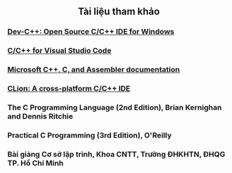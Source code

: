 <h2 align="center"> 
Tài liệu tham khảo
</h2>


### [Dev-C++: Open Source C/C++ IDE for Windows](https://www.bloodshed.net/) 
### [C/C++ for Visual Studio Code](https://code.visualstudio.com/docs/languages/cpp) 
### [Microsoft C++, C, and Assembler documentation](https://docs.microsoft.com/en-us/cpp/?view=msvc-160) 
### [CLion: A cross-platform C/C++ IDE](https://www.jetbrains.com/clion/learn/) 
### The C Programming Language (2nd Edition), Brian Kernighan and Dennis Ritchie
### Practical C Programming (3rd Edition), O'Reilly
### Bài giảng Cơ sở lập trình, Khoa CNTT, Trường ĐHKHTN, ĐHQG TP. Hồ Chí Minh


